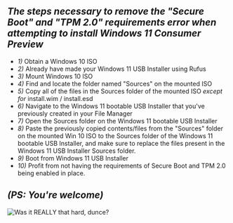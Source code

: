 ## *The steps necessary to remove the "Secure Boot" and "TPM 2.0" requirements error when attempting to install Windows 11 Consumer Preview*

- *1)*  Obtain a Windows 10 ISO
- *2)*  Already have made your Windows 11 USB Installer using Rufus
- *3)*  Mount Windows 10 ISO 
- *4)*  Find and locate the folder named "Sources" on the mounted ISO
- *5)*  Copy all of the files in the Sources folder of the mounted ISO *except for* install.wim / install.esd
- *6)*  Navigate to the Windows 11 bootable USB Installer that you've previously created in your File Manager
- *7)*  Open the Sources folder on the Windows 11 bootable USB Installer
- *8)*  Paste the previously copied contents/files from the "Sources" folder on the mounted Win 10 ISO to the Sources folder of the 
        Windows 11 bootable USB Installer, and make sure to replace the files present in the Windows 11 USB Installer Sources folder.
- *9)*  Boot from Windows 11 USB Installer
- *10)* Profit from not having the requirements of Secure Boot and TPM 2.0 being enabled in place.

## _*(PS: You're welcome)*_

![Was it REALLY that hard, dunce?](https://i.ibb.co/FhwBD9v/Mhm-copy.png)
